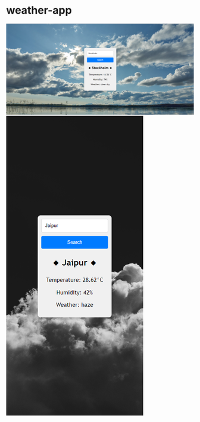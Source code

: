 # weather-app

![Thats how it looks like. pretty simple](src/Assets/weather-app-1.png)
![Thats how it looks like. pretty simple](src/Assets/weather-app-2.png)
